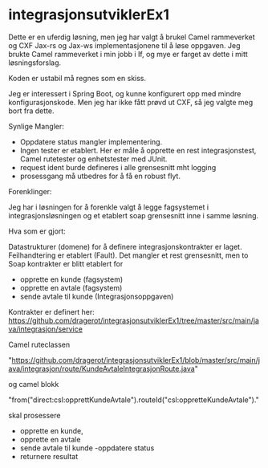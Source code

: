 # integrasjonsutviklerEx1

Dette er en uferdig løsning, men jeg har valgt å brukel Camel rammeverket og CXF Jax-rs og Jax-ws implementasjonene til å løse oppgaven. Jeg brukte Camel rammeverket i min jobb i If, og mye er farget av dette i mitt løsningsforslag. 

Koden er ustabil må regnes som en skiss. 

Jeg er interessert i Spring Boot, og kunne konfigurert opp med mindre konfigurasjonskode. Men jeg har ikke fått prøvd ut CXF, så jeg valgte meg bort fra dette.


Synlige Mangler:

* Oppdatere status mangler implementering.
* Ingen tester er etablert. Her er måle å opprette en rest integrasjonstest, Camel rutetester og enhetstester med JUnit.
* request ident burde defineres i alle grensesnitt mht logging
* prosessgang må utbedres for å få en robust flyt.


Forenklinger:

Jeg har i løsningen for å forenkle valgt å legge fagsystemet i integrasjonsløsningen og et etablert soap grensesnitt inne i samme løsning. 



Hva som er gjort:

Datastrukturer (domene) for å definere integrasjonskontrakter er laget. 
Feilhandtering er etablert (Fault).
Det mangler et rest grensesnitt, men to Soap kontrakter er blitt etablert for 

* opprette en kunde (fagsystem)
* opprette en avtale (fagsystem)
* sende avtale til kunde (Integrasjonsoppgaven)

Kontrakter er definert her: https://github.com/dragerot/integrasjonsutviklerEx1/tree/master/src/main/java/integrasjon/service


Camel ruteclassen 

"https://github.com/dragerot/integrasjonsutviklerEx1/blob/master/src/main/java/integrasjon/route/KundeAvtaleIntegrasjonRoute.java"

og camel blokk 

"from("direct:csl:opprettKundeAvtale").routeId("csl:oppretteKundeAvtale")."

skal prosessere  

* opprette en kunde, 
* opprette en avtale
* sende avtale til kunde
-oppdatere status
* returnere resultat


